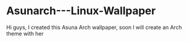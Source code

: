 # Asunarch---Linux-Wallpaper
Hi guys, I created this Asuna Arch wallpaper, soon I will create an Arch theme with her
